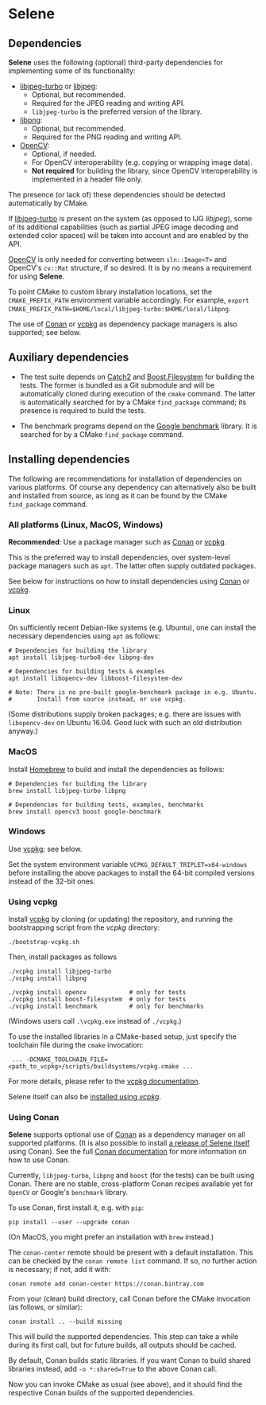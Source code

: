 # Selene

## Dependencies

**Selene** uses the following (optional) third-party dependencies for implementing some of its functionality:

  - [libjpeg-turbo](https://github.com/libjpeg-turbo/libjpeg-turbo) or [libjpeg](http://www.ijg.org/):
    - Optional, but recommended.
    - Required for the JPEG reading and writing API.
    - `libjpeg-turbo` is the preferred version of the library.
  - [libpng](http://www.libpng.org/pub/png/libpng.html):
    - Optional, but recommended.
    - Required for the PNG reading and writing API.
  - [OpenCV](https://opencv.org/):
    - Optional, if needed.
    - For OpenCV interoperability (e.g. copying or wrapping image data).
    - **Not required** for building the library, since OpenCV interoperability is implemented in a header file only.

The presence (or lack of) these dependencies should be detected automatically by CMake.

If [libjpeg-turbo](https://github.com/libjpeg-turbo/libjpeg-turbo) is present on the system (as opposed to IJG *libjpeg*),
some of its additional capabilities (such as partial JPEG image decoding and extended color spaces) will be taken into
account and are enabled by the API.

[OpenCV](https://opencv.org/) is only needed for converting between `sln::Image<T>` and OpenCV's `cv::Mat` structure, if
so desired.
It is by no means a requirement for using **Selene**.

To point CMake to custom library installation locations, set the `CMAKE_PREFIX_PATH` environment variable accordingly.
For example, `export CMAKE_PREFIX_PATH=$HOME/local/libjpeg-turbo:$HOME/local/libpng`. 

The use of [Conan](https://conan.io/) or [vcpkg](https://github.com/Microsoft/vcpkg) as dependency package managers is
also supported; see below.

## Auxiliary dependencies

* The test suite depends on [Catch2](https://github.com/catchorg/Catch2) and [Boost.Filesystem](http://www.boost.org/)
for building the tests.
  The former is bundled as a Git submodule and will be automatically cloned during execution of the `cmake` command.
  The latter is automatically searched for by a CMake `find_package` command; its presence is required to build the tests.

* The benchmark programs depend on the [Google benchmark](https://github.com/google/benchmark) library.
  It is searched for by a CMake `find_package` command.


## Installing dependencies

The following are recommendations for installation of dependencies on various platforms.
Of course any dependency can alternatively also be built and installed from source, as long as it can be found by the
CMake `find_package` command.

### All platforms (Linux, MacOS, Windows)

**Recommended**: Use a package manager such as [Conan](https://conan.io/) or
[vcpkg](https://github.com/Microsoft/vcpkg).

This is the preferred way to install dependencies, over system-level package managers such as `apt`.
The latter often supply outdated packages.

See below for instructions on how to install dependencies using [Conan](https://conan.io/) or
[vcpkg](https://github.com/Microsoft/vcpkg).

### Linux

On sufficiently recent Debian-like systems (e.g. Ubuntu), one can install the necessary dependencies using `apt` as
follows:

    # Dependencies for building the library
    apt install libjpeg-turbo8-dev libpng-dev
    
    # Dependencies for building tests & examples
    apt install libopencv-dev libboost-filesystem-dev
    
    # Note: There is no pre-built google-benchmark package in e.g. Ubuntu.
    #       Install from source instead, or use vcpkg.

(Some distributions supply broken packages; e.g. there are issues with `libopencv-dev` on Ubuntu 16.04. Good luck with
such an old distribution anyway.)

### MacOS

Install [Homebrew](https://brew.sh/) to build and install the dependencies as follows:

    # Dependencies for building the library
    brew install libjpeg-turbo libpng
    
    # Dependencies for building tests, examples, benchmarks
    brew install opencv3 boost google-benchmark

### Windows

Use [vcpkg](https://github.com/Microsoft/vcpkg); see below.

Set the system environment variable `VCPKG_DEFAULT_TRIPLET=x64-windows` before installing the above packages to install
the 64-bit compiled versions instead of the 32-bit ones.

### Using vcpkg

Install [vcpkg](https://github.com/Microsoft/vcpkg) by cloning (or updating) the repository, and running the
bootstrapping script from the *vcpkg* directory:

    ./bootstrap-vcpkg.sh
    
Then, install packages as follows 

    ./vcpkg install libjpeg-turbo
    ./vcpkg install libpng
    
    ./vcpkg install opencv            # only for tests
    ./vcpkg install boost-filesystem  # only for tests
    ./vcpkg install benchmark         # only for benchmarks

(Windows users call `.\vcpkg.exe` instead of `./vcpkg`.)

To use the installed libraries in a CMake-based setup, just specify the toolchain file during the `cmake` invocation:

     ... -DCMAKE_TOOLCHAIN_FILE=<path_to_vcpkg>/scripts/buildsystems/vcpkg.cmake ...

For more details, please refer to the [vcpkg documentation](https://vcpkg.readthedocs.io/).

Selene itself can also be [installed using *vcpkg*](installation.md).

### Using Conan

**Selene** supports optional use of [Conan](https://conan.io/) as a dependency manager on all supported platforms.
(It is also possible to install [a release of Selene itself](https://bintray.com/kmhofmann/conan-repo/selene%3Aselene)
using Conan).
See the full [Conan documentation](https://docs.conan.io/) for more information on how to use Conan.

Currently, `libjpeg-turbo`, `libpng` and `boost` (for the tests) can be built using Conan.
There are no stable, cross-platform Conan recipes available yet for `OpenCV` or Google's `benchmark` library.

To use Conan, first install it, e.g. with `pip`:

    pip install --user --upgrade conan

(On MacOS, you might prefer an installation with `brew` instead.)

The `conan-center` remote should be present with a default installation.
This can be checked by the `conan remote list` command.
If so, no further action is necessary; if not, add it with:

    conan remote add conan-center https://conan.bintray.com

From your (clean) build directory, call Conan before the CMake invocation (as follows, or similar):

    conan install .. --build missing
    
This will build the supported dependencies.
This step can take a while during its first call, but for future builds, all outputs should be cached.

By default, Conan builds static libraries.
If you want Conan to build shared libraries instead, add `-o *:shared=True` to the above Conan call.

Now you can invoke CMake as usual (see above), and it should find the respective Conan builds of the supported
dependencies.
